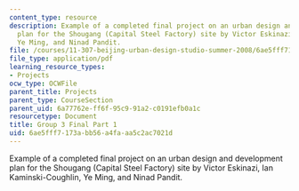 ```yaml
---
content_type: resource
description: Example of a completed final project on an urban design and development
  plan for the Shougang (Capital Steel Factory) site by Victor Eskinazi, Ian Kaminski-Coughlin,
  Ye Ming, and Ninad Pandit.
file: /courses/11-307-beijing-urban-design-studio-summer-2008/6ae5fff7173abb56a4faaa5c2ac7021d_group3_final_1.pdf
file_type: application/pdf
learning_resource_types:
- Projects
ocw_type: OCWFile
parent_title: Projects
parent_type: CourseSection
parent_uid: 6a77762e-ff6f-95c9-91a2-c0191efb0a1c
resourcetype: Document
title: Group 3 Final Part 1
uid: 6ae5fff7-173a-bb56-a4fa-aa5c2ac7021d
---
```

Example of a completed final project on an urban design and development plan for the Shougang (Capital Steel Factory) site by Victor Eskinazi, Ian Kaminski-Coughlin, Ye Ming, and Ninad Pandit.

